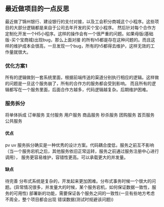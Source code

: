## 最近做项目的一点反思


最近做了锦州银行、建设银行的支付对接，以及工会积分商城这个小程序。这些项目的大部分逻辑都是来自于公司去年开发的买个宝小程序。
然后针对每个合作方定制化开发一个H5小程序。这样的操作会有一个很严重的问题。如果母版(基础版-买个宝商城)出现bug，那么上面对接
的所有h5都是存在这种问题的。而且这样的维护成本会很高，一旦发现一个bug，所有的h5都得去维护，这样无效的工作量就很大。


### 优化方案1
所有的逻辑做到一套系统里面，根据前端传送的渠道分别执行相应的逻辑。这样做的问题是一旦这个服务崩了，所有的合作方的服务都会受到影响。
而且所有的逻辑都写在一个服务里面，后面合作方越多，代码逻辑越复杂。后期维护困难。


### 服务拆分
将单体拆成 
订单服务 支付服务 用户服务 商品服务 秒杀服务 团购服务 首页服务 公共服务

#### 优点 
pv uv
服务拆分确实是一种优秀的设计方案。代码耦合度低，服务之前互不影响（当一个服务宕机之后，其他服务依旧正常运转，服务之前通过服务注册中心进行调用），
服务更容易维护，容错性更高。可以承载更大的并发量。


#### 缺点 
待完善
分布式系统是复杂的，开发起来更加困难。分布式事务时候一个很大的问题。(异常情况很多，并发量大的时候，某个服务宕机，如何保证数据一致性，服务的可用性)
部署新的功能，需要保证各个服务之间的一致性(一旦有些地方考虑不周全，整个项目都会出现 错误数据(测试时规避该问题))


